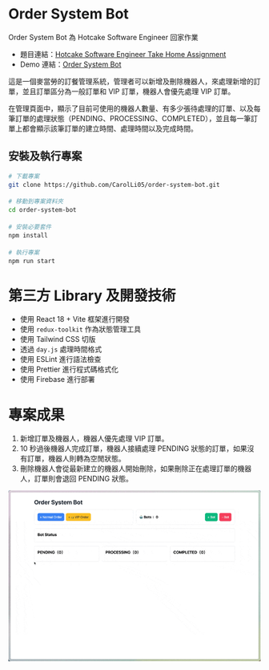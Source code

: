 # Order System Bot

Order System Bot 為 Hotcake Software Engineer 回家作業

- 題目連結：[Hotcake Software Engineer Take Home Assignment](Hotcake-Software-Engineer-Take-Home-Assignment.d)
- Demo 連結：[Order System Bot](https://order-system-bot.web.app/)

這是一個麥當勞的訂餐管理系統，管理者可以新增及刪除機器人，來處理新增的訂單，並且訂單區分為一般訂單和 VIP 訂單，機器人會優先處理 VIP 訂單。

在管理頁面中，顯示了目前可使用的機器人數量、有多少張待處理的訂單、以及每筆訂單的處理狀態（PENDING、PROCESSING、COMPLETED），並且每一筆訂單上都會顯示該筆訂單的建立時間、處理時間以及完成時間。

## 安裝及執行專案

```bash
# 下載專案
git clone https://github.com/CarolLi05/order-system-bot.git

# 移動到專案資料夾
cd order-system-bot

# 安裝必要套件
npm install

# 執行專案
npm run start
```

# 第三方 Library 及開發技術

- 使用 React 18 + Vite 框架進行開發
- 使用 `redux-toolkit` 作為狀態管理工具
- 使用 Tailwind CSS 切版
- 透過 `day.js` 處理時間格式
- 使用 ESLint 進行語法檢查
- 使用 Prettier 進行程式碼格式化
- 使用 Firebase 進行部署


# 專案成果

1. 新增訂單及機器人，機器人優先處理 VIP 訂單。
2. 10 秒過後機器人完成訂單，機器人接續處理 PENDING 狀態的訂單，如果沒有訂單，機器人則轉為空閒狀態。 
3. 刪除機器人會從最新建立的機器人開始刪除，如果刪除正在處理訂單的機器人，訂單則會退回 PENDING 狀態。

![order-system-bot](images/order-system-bot.gif)